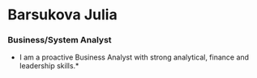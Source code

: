 # Barsukova Julia
### Business/System Analyst
* I am a proactive Business Analyst with strong analytical, finance and leadership skills.*

